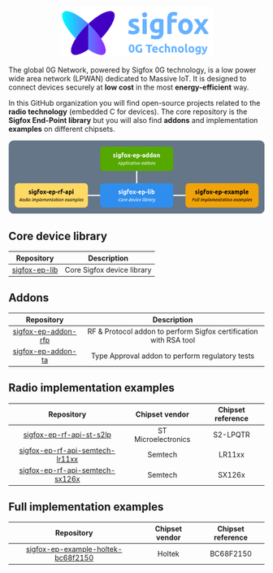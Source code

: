 <p align="center">
  <img src="https://github.com/sigfox-tech-radio/.github/raw/master/images/logo_readme.drawio.png" width="300"/>
</p>

The global 0G Network, powered by Sigfox 0G technology, is a low power wide area network (LPWAN) dedicated to Massive IoT. It is designed to connect devices securely at **low cost** in the most **energy-efficient** way.

In this GitHub organization you will find open-source projects related to the **radio technology** (embedded C for devices). The core repository is the **Sigfox End-Point library** but you will also find **addons** and implementation **examples** on different chipsets.

<p align="center">
  <img src="https://github.com/sigfox-tech-radio/.github/raw/master/images/organization.drawio.png" width="600"/>
</p>

## Core device library

| Repository | Description |
|:---:|:---:|
| [sigfox-ep-lib](https://github.com/sigfox-tech-radio/sigfox-ep-lib) | Core Sigfox device library |

## Addons

| Repository | Description |
|:---:|:---:|
| [sigfox-ep-addon-rfp](https://github.com/sigfox-tech-radio/sigfox-ep-addon-rfp) | RF & Protocol addon to perform Sigfox certification with RSA tool |
| [sigfox-ep-addon-ta](https://github.com/sigfox-tech-radio/sigfox-ep-addon-ta) | Type Approval addon to perform regulatory tests |

## Radio implementation examples

| Repository | Chipset vendor | Chipset reference |
|:---:|:---:|:---:|
| [sigfox-ep-rf-api-st-s2lp](https://github.com/sigfox-tech-radio/sigfox-ep-rf-api-st-s2lp) | ST Microelectronics | S2-LPQTR |
| [sigfox-ep-rf-api-semtech-lr11xx](https://github.com/sigfox-tech-radio/sigfox-ep-rf-api-semtech-lr11xx) | Semtech | LR11xx |
| [sigfox-ep-rf-api-semtech-sx126x](https://github.com/sigfox-tech-radio/sigfox-ep-rf-api-semtech-sx126x) | Semtech | SX126x |

## Full implementation examples

| Repository | Chipset vendor | Chipset reference |
|:---:|:---:|:---:|
| [sigfox-ep-example-holtek-bc68f2150](https://github.com/sigfox-tech-radio/sigfox-ep-example-holtek-bc68f2150) | Holtek | BC68F2150 |

